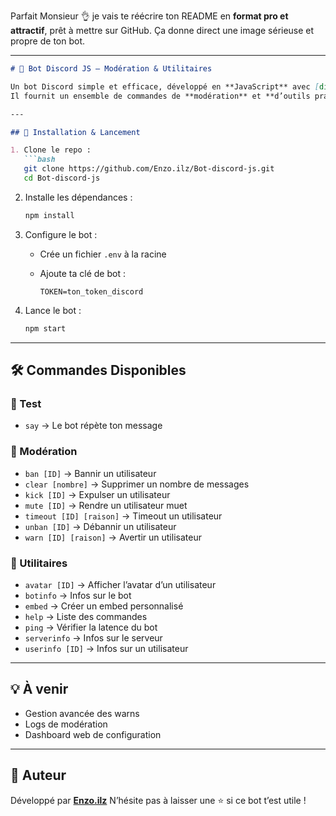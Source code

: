 Parfait Monsieur 👌 je vais te réécrire ton README en **format pro et attractif**, prêt à mettre sur GitHub. Ça donne direct une image sérieuse et propre de ton bot.

---

````markdown
# 🤖 Bot Discord JS — Modération & Utilitaires

Un bot Discord simple et efficace, développé en **JavaScript** avec [discord.js](https://discord.js.org).  
Il fournit un ensemble de commandes de **modération** et **d’outils pratiques**, facile à installer et à personnaliser.

---

## 🚀 Installation & Lancement

1. Clone le repo :
   ```bash
   git clone https://github.com/Enzo.ilz/Bot-discord-js.git
   cd Bot-discord-js
````

2. Installe les dépendances :

   ```bash
   npm install
   ```

3. Configure le bot :

   * Crée un fichier `.env` à la racine
   * Ajoute ta clé de bot :

     ```env
     TOKEN=ton_token_discord
     ```

4. Lance le bot :

   ```bash
   npm start
   ```

---

## 🛠️ Commandes Disponibles

### 🔹 Test

* `say` → Le bot répète ton message

### 🔹 Modération

* `ban [ID]` → Bannir un utilisateur
* `clear [nombre]` → Supprimer un nombre de messages
* `kick [ID]` → Expulser un utilisateur
* `mute [ID]` → Rendre un utilisateur muet
* `timeout [ID] [raison]` → Timeout un utilisateur
* `unban [ID]` → Débannir un utilisateur
* `warn [ID] [raison]` → Avertir un utilisateur

### 🔹 Utilitaires

* `avatar [ID]` → Afficher l’avatar d’un utilisateur
* `botinfo` → Infos sur le bot
* `embed` → Créer un embed personnalisé
* `help` → Liste des commandes
* `ping` → Vérifier la latence du bot
* `serverinfo` → Infos sur le serveur
* `userinfo [ID]` → Infos sur un utilisateur

---

## 💡 À venir

* Gestion avancée des warns
* Logs de modération
* Dashboard web de configuration

---

## 👤 Auteur

Développé par [**Enzo.ilz**](https://github.com/Enzo.ilz)
N’hésite pas à laisser une ⭐ si ce bot t’est utile !

```